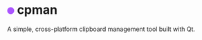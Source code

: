 # ![alt-text](/assets/appicon-16x16.png) cpman

A simple, cross-platform clipboard management tool built with Qt.